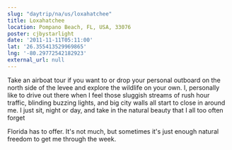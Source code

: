 ```yaml
---
slug: "daytrip/na/us/loxahatchee"
title: Loxahatchee
location: Pompano Beach, FL, USA, 33076
poster: cjbystarlight
date: '2011-11-11T05:11:00'
lat: '26.355413529969865'
lng: '-80.29772542182923'
external_url: null
---
```


Take an airboat tour if you want to or drop your personal outboard on the north side of the levee and explore the wildlife on your own.  I, personally like to drive out there when I feel those sluggish streams of rush hour traffic, blinding buzzing lights, and big city walls all start to close in around me.  I just sit, night or day, and take in the natural beauty that I all too often forget 

Florida has to offer.  It's not much, but sometimes it's just enough natural freedom to get me through the week.
